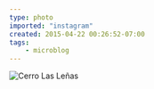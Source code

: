 ```yaml
---
type: photo
imported: "instagram"
created: 2015-04-22 00:26:52-07:00
tags:
    - microblog
---
```

![Cerro Las Leñas](/media/images/photos/2015/04/2a489a17538d6e885af8097060c16a78.jpg)

